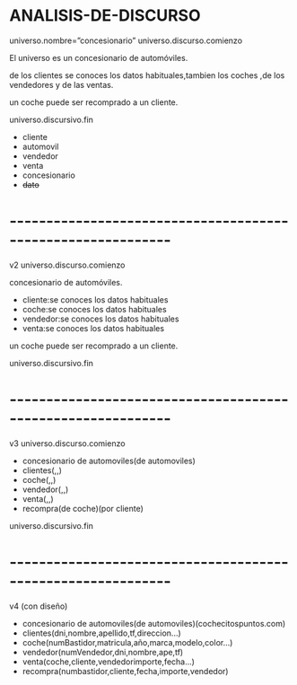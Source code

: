 # ANALISIS-DE-DISCURSO
universo.nombre=”concesionario”
universo.discurso.comienzo

 El universo es un concesionario de automóviles.

 de los clientes se conoces los datos habituales,tambien los coches ,de los vendedores y de las ventas.

 un coche puede ser recomprado a un cliente.
 
universo.discursivo.fin

 - cliente
 - automovil
 - vendedor
 - venta
 - concesionario
 - ~~dato~~
# ------------------------------------------------------------
v2
universo.discurso.comienzo

 concesionario de automóviles.
 - cliente:se conoces los datos habituales
 - coche:se conoces los datos habituales
 - vendedor:se conoces los datos habituales
 - venta:se conoces los datos habituales

un coche puede ser recomprado a un cliente.

universo.discursivo.fin
# ------------------------------------------------------------
v3
universo.discurso.comienzo

 - concesionario de automoviles(de automoviles)
 - clientes(,,)
 - coche(,,)
 - vendedor(,,)
 - venta(,,)
 - recompra(de coche)(por cliente)

universo.discursivo.fin
# ------------------------------------------------------------
v4 (con diseño)

 - concesionario de automoviles(de automoviles)(cochecitospuntos.com)
 - clientes(dni,nombre,apellido,tf,direccion...)
 - coche(numBastidor,matricula,año,marca,modelo,color...)
 - vendedor(numVendedor,dni,nombre,ape,tf)
 - venta(coche,cliente,vendedorimporte,fecha...)
 - recompra(numbastidor,cliente,fecha,importe,vendedor)


